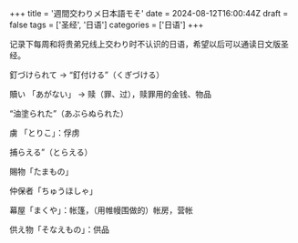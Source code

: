 +++
title = '週間交わりメ日本語モそ'
date = 2024-08-12T16:00:44Z
draft = false
tags = ['圣经', '日语']
categories = ['日语']
+++

记录下每周和将贵弟兄线上交わり时不认识的日语，希望以后可以通读日文版圣经。

<!--more-->

釘づけられて -> “釘付ける”（くぎづける）

贖い 「あがない」 -> 赎（罪、过），赎罪用的金钱、物品

“油塗られた”（あぶらぬられた）

虜 「とりこ」：俘虏

捕らえる”（とらえる）

賜物「たまもの」

仲保者「ちゅうほしゃ」

幕屋「まくや」：帐篷，（用帷幔围做的）帐房，营帐

供え物「そなえもの」：供品







